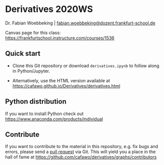 # Derivatives 2020WS

 Dr. Fabian Woebbeking | fabian.woebbeking@dozent.frankfurt-school.de

 Canvas page for this class: https://frankfurtschool.instructure.com/courses/1536

## Quick start

* Clone this Git repository or download ``derivatives.ipynb`` to follow along in Python/Jupyter.

* Alternatively, use the HTML version available at https://cafawo.github.io/Derivatives/derivatives.html

## Python distribution

If you want to install Python check out https://www.anaconda.com/products/individual

## Contribute

If you want to contribute to the material in this repository, e.g. fix bugs and errors, please send a [pull request](https://github.com/cafawo/derivatives/pulls) via Git. This will yield you a place in the hall of fame at https://github.com/cafawo/derivatives/graphs/contributors
